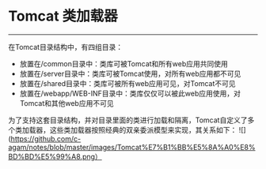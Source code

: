 # Tomcat 类加载器
---
在Tomcat目录结构中，有四组目录：

* 放置在/common目录中：类库可被Tomcat和所有web应用共同使用
* 放置在/server目录中：类库可被Tomcat使用，对所有web应用都不可见
* 放置在/shared目录中：类库可被所有web应用可见，对Tomcat不可见
* 放置在/webapp/WEB-INF目录中：类库仅仅可以被此web应用使用，对Tomcat和其他web应用不可见

为了支持这套目录结构，并对目录里面的类进行加载和隔离，Tomcat自定义了多个类加载器，这些类加载器按照经典的双亲委派模型来实现，其关系如下：
![](https://github.com/c-agam/notes/blob/master/images/Tomcat%E7%B1%BB%E5%8A%A0%E8%BD%BD%E5%99%A8.png）
